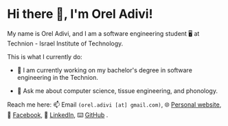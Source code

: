# Hi there 👋, I'm Orel Adivi!
My name is Orel Adivi, and I am a software engineering student 🖥️ at Technion - Israel Institute of Technology.<!-- This is my CV 📄, in [English]() and in [Hebrew]().-->

This is what I currently do:
- 🌱 I am currently working on my bachelor's degree in software engineering in the Technion.
<!-- - 🔭 I am currently a teaching assistant at the "Introduction to Computer Science" course (for computer science & electrical engineering students), in the Technion.-->
- 💬 Ask me about computer science, tissue engineering, and phonology.

Reach me here: 📫 Email `(orel.adivi [at] gmail.com)`, 🌐 [Personal website](https://orel-adivi.github.io/), 📖 [Facebook](https://www.facebook.com/orel.adivi/), <!--🖼️ [Instagram](), -->💼 [LinkedIn](https://www.linkedin.com/in/orel-adivi/), ⌨️ [GitHub](https://github.com/orel-adivi) .
